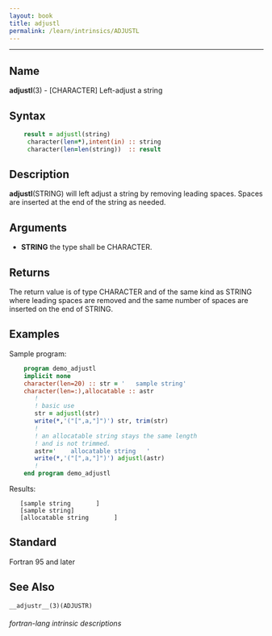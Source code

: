 ```yaml
---
layout: book
title: adjustl
permalink: /learn/intrinsics/ADJUSTL
---
```

-------------------------------------------------------------------------------
## __Name__

__adjustl__(3) - \[CHARACTER\] Left-adjust a string

## __Syntax__


```fortran
    result = adjustl(string)
     character(len=*),intent(in) :: string
     character(len=len(string))  :: result
```

## __Description__

__adjustl__(STRING) will left adjust a string by removing leading
spaces. Spaces are inserted at the end of the string as needed.

## __Arguments__

  - __STRING__
    the type shall be CHARACTER.

## __Returns__

The return value is of type CHARACTER and of the same kind as STRING
where leading spaces are removed and the same number of spaces are
inserted on the end of STRING.

## __Examples__

Sample program:

```fortran
    program demo_adjustl
    implicit none
    character(len=20) :: str = '   sample string'
    character(len=:),allocatable :: astr
       !
       ! basic use
       str = adjustl(str)
       write(*,'("[",a,"]")') str, trim(str)
       !
       ! an allocatable string stays the same length
       ! and is not trimmed.
       astr='    allocatable string   '
       write(*,'("[",a,"]")') adjustl(astr)
       !
    end program demo_adjustl
```

Results:

```
   [sample string       ]
   [sample string]
   [allocatable string       ]
```

## __Standard__

Fortran 95 and later

## __See Also__

    __adjustr__(3)(ADJUSTR)

###### fortran-lang intrinsic descriptions
